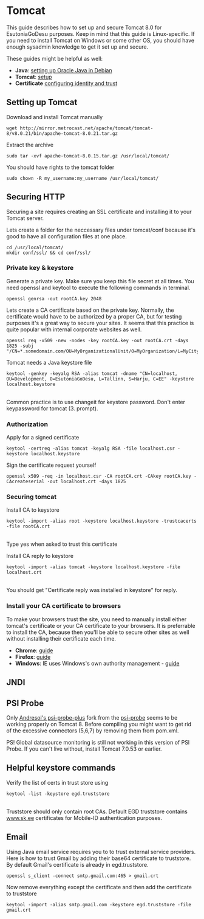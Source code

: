 # Tomcat
This guide describes how to set up and secure Tomcat 8.0 for EsutoniaGoDesu purposes.
Keep in mind that this guide is Linux-specific. If you need to install Tomcat on Windows or some other OS, you should have enough
sysadmin knowledge to get it set up and secure.

These guides might be helpful as well:

- **Java**: [setting up Oracle Java in Debian](https://www.digitalocean.com/community/tutorials/how-to-manually-install-oracle-java-on-a-debian-or-ubuntu-vps)
- **Tomcat**: [setup](http://tomcat.apache.org/tomcat-8.0-doc/setup.html)
- **Certificate** [configuring identity and trust](http://docs.oracle.com/cd/E13222_01/wls/docs103/secmanage/identity_trust.html)

## Setting up Tomcat
Download and install Tomcat manually<br/>
```
wget http://mirror.metrocast.net/apache/tomcat/tomcat-8/v8.0.21/bin/apache-tomcat-8.0.21.tar.gz
```

Extract the archive<br/>
```
sudo tar -xvf apache-tomcat-8.0.15.tar.gz /usr/local/tomcat/
```

You should have rights to the tomcat folder<br/> 
```
sudo chown -R my_username:my_username /usr/local/tomcat/
```

## Securing HTTP
Securing a site requires creating an SSL certificate and installing it to your Tomcat server.

Lets create a folder for the neccessary files under tomcat/conf because it's good to have all configuration files at one place.<br/>
```
cd /usr/local/tomcat/
mkdir conf/ssl/ && cd conf/ssl/
```
 
### Private key & keystore
Generate a private key. Make sure you keep this file secret at all times. You need openssl and keytool to execute the following commands in terminal. <br/>
```
openssl genrsa -out rootCA.key 2048
```

Lets create a CA certificate based on the private key.
Normally, the certificate would have to be authorized by a proper CA, but for testing purposes it's a great way to secure your sites.
It seems that this practice is quite popular with internal corporate websites as well.<br/>
```
openssl req -x509 -new -nodes -key rootCA.key -out rootCA.crt -days 1825 -subj "/CN=*.somedomain.com/OU=MyOrganizationalUnit/O=MyOrganization/L=MyCity/S=MyState/C=EE/emailAddress=someone@somewhere.org"
```
 
Tomcat needs a Java keystore file<br/>
```
keytool -genkey -keyalg RSA -alias tomcat -dname "CN=localhost, OU=Development, O=EsutoniaGoDesu, L=Tallinn, S=Harju, C=EE" -keystore localhost.keystore
```
<br/>Common practice is to use changeit for keystore password. Don't enter keypassword for tomcat (3. prompt).
 
### Authorization

Apply for a signed certificate<br/>
```
keytool -certreq -alias tomcat -keyalg RSA -file localhost.csr -keystore localhost.keystore
```
 
Sign the certificate request yourself<br/>
```
openssl x509 -req -in localhost.csr -CA rootCA.crt -CAkey rootCA.key -CAcreateserial -out localhost.crt -days 1825
```
 
### Securing tomcat

Install CA to keystore<br/>
```
keytool -import -alias root -keystore localhost.keystore -trustcacerts -file rootCA.crt
```
<br/>Type yes when asked to trust this certificate


Install CA reply to keystore<br/>

```
keytool -import -alias tomcat -keystore localhost.keystore -file localhost.crt
```
<br/>You should get "Certificate reply was installed in keystore" for reply. 
 
 
### Install your CA certificate to browsers
To make your browsers trust the site, you need to manually install
either tomcat's certificate or your CA certificate to your browsers.
It is preferrable to install the CA, because then you'll be able to secure other sites as well without
installing their certificate each time.

- **Chrome**: [guide](http://portal.threatpulse.com/docs/sol/Content/03Solutions/ManagePolicy/SSL/ssl_chrome_cert_ta.htm)
- **Firefox**: [guide](http://wiki.wmtransfer.com/projects/webmoney/wiki/Installing_root_certificate_in_Mozilla_Firefox)
- **Windows**: IE uses Windows's own authority management - [guide](https://msdn.microsoft.com/en-us/library/cc750534.aspx)



## JNDI


## PSI Probe
Only [Andresol's psi-probe-plus](https://github.com/andresol/psi-probe-plus) fork from the [psi-probe](https://github.com/testdriven/psi-probe) seems to be working properly on Tomcat 8.
Before compiling you might want to get rid of the excessive connectors (5,6,7) by removing them from pom.xml.

PS! Global datasource monitoring is still not working in this version of PSI Probe.
If you can't live without, install Tomcat 7.0.53 or earlier.


## Helpful keystore commands
Verify the list of certs in trust store using
```
keytool -list -keystore egd.truststore
```
<br/>Truststore should only contain root CAs. Default EGD truststore contains www.sk.ee certificates for Mobile-ID authentication purposes.

## Email

Using Java email service requires you to to trust external service providers. Here is how to trust Gmail by adding their base64 certificate to truststore.
By default Gmail's certificate is already in egd.truststore.

    openssl s_client -connect smtp.gmail.com:465 > gmail.crt

Now remove everything except the certificate and then add the certificate to truststore

    keytool -import -alias smtp.gmail.com -keystore egd.truststore -file gmail.crt
